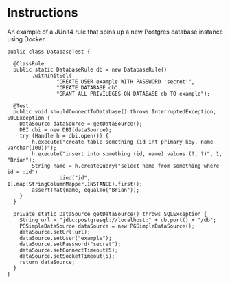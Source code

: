 Instructions
============

An example of a JUnit4 rule that spins up a new Postgres database instance using Docker.

    public class DatabaseTest {

      @ClassRule
      public static DatabaseRule db = new DatabaseRule()
            .withInitSql(
                    "CREATE USER example WITH PASSWORD 'secret'",
                    "CREATE DATABASE db",
                    "GRANT ALL PRIVILEGES ON DATABASE db TO example");

      @Test
      public void shouldConnectToDatabase() throws InterruptedException, SQLException {
        DataSource dataSource = getDataSource();
        DBI dbi = new DBI(dataSource);
        try (Handle h = dbi.open()) {
            h.execute("create table something (id int primary key, name varchar(100))");
            h.execute("insert into something (id, name) values (?, ?)", 1, "Brian");
            String name = h.createQuery("select name from something where id = :id")
                    .bind("id", 1).map(StringColumnMapper.INSTANCE).first();
            assertThat(name, equalTo("Brian"));
        }
      }

      private static DataSource getDataSource() throws SQLException {
        String url = "jdbc:postgresql://localhost:" + db.port() + "/db";
        PGSimpleDataSource dataSource = new PGSimpleDataSource();
        dataSource.setUrl(url);
        dataSource.setUser("example");
        dataSource.setPassword("secret");
        dataSource.setConnectTimeout(5);
        dataSource.setSocketTimeout(5);
        return dataSource;
      }
    }
